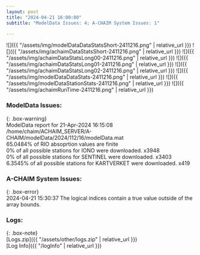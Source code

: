 ```yaml
---
layout: post
title: "2024-04-21 16:00:00"
subtitle: "ModelData Issues: 4; A-CHAIM System Issues: 1"

---
```


![]({{ "/assets/img/modelDataDataStatsShort-2411216.png" | relative_url }})
![]({{ "/assets/img/achaimDataStatsShort-2411216.png" | relative_url }})
![]({{ "/assets/img/achaimDataStatsLong00-2411216.png" | relative_url }})
![]({{ "/assets/img/achaimDataStatsLong01-2411216.png" | relative_url }})
![]({{ "/assets/img/achaimDataStatsLong02-2411216.png" | relative_url }})
![]({{ "/assets/img/modelDataDataStats-2411216.png" | relative_url }})
![]({{ "/assets/img/modelDataStationStats-2411216.png" | relative_url }})
![]({{ "/assets/img/achaimRunTime-2411216.png" | relative_url }})


### ModelData Issues:  
  
{: .box-warning}  
 ModelData report for 21-Apr-2024 16:15:08   
 /home/chaim/ACHAIM_SERVER/A-CHAIM/modelData/2024/112/16/modelData.mat   
 65.0484% of RIO absoprtion values are finite   
 0% of all possible stations for IONO were downloaded. x3948   
 0% of all possible stations for SENTINEL were downloaded. x3403   
 6.3545% of all possible stations for KARTVERKET were downloaded. x419   
  
### A-CHAIM System Issues:  
  
{: .box-error}  
2024-04-21 15:30:37 The logical indices contain a true value outside of the array bounds.  

### Logs:  
  
{: .box-note}  
[Logs.zip]({{ "/assets/other/logs.zip" | relative_url }})  
[Log Info]({{ "/logInfo" | relative_url }})  
